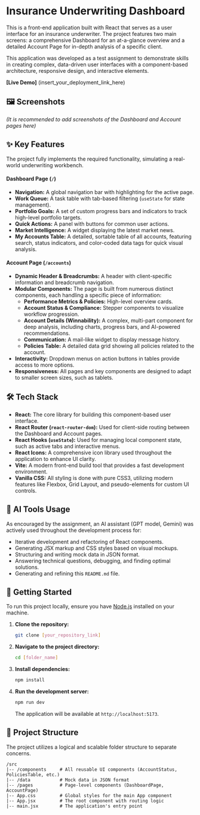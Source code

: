 # Insurance Underwriting Dashboard

This is a front-end application built with React that serves as a user interface for an insurance underwriter. The project features two main screens: a comprehensive Dashboard for an at-a-glance overview and a detailed Account Page for in-depth analysis of a specific client.

This application was developed as a test assignment to demonstrate skills in creating complex, data-driven user interfaces with a component-based architecture, responsive design, and interactive elements.

**[Live Demo]** (insert_your_deployment_link_here)

## 🖼️ Screenshots

*(It is recommended to add screenshots of the Dashboard and Account pages here)*

## ✨ Key Features

The project fully implements the required functionality, simulating a real-world underwriting workbench.

#### Dashboard Page (`/`)
- **Navigation:** A global navigation bar with highlighting for the active page.
- **Work Queue:** A task table with tab-based filtering (`useState` for state management).
- **Portfolio Goals:** A set of custom progress bars and indicators to track high-level portfolio targets.
- **Quick Actions:** A panel with buttons for common user actions.
- **Market Intelligence:** A widget displaying the latest market news.
- **My Accounts Table:** A detailed, sortable table of all accounts, featuring search, status indicators, and color-coded data tags for quick visual analysis.

#### Account Page (`/accounts`)
- **Dynamic Header & Breadcrumbs:** A header with client-specific information and breadcrumb navigation.
- **Modular Components:** The page is built from numerous distinct components, each handling a specific piece of information:
  - **Performance Metrics & Policies:** High-level overview cards.
  - **Account Status & Compliance:** Stepper components to visualize workflow progression.
  - **Account Details (Winnability):** A complex, multi-part component for deep analysis, including charts, progress bars, and AI-powered recommendations.
  - **Communication:** A mail-like widget to display message history.
  - **Policies Table:** A detailed data grid showing all policies related to the account.
- **Interactivity:** Dropdown menus on action buttons in tables provide access to more options.
- **Responsiveness:** All pages and key components are designed to adapt to smaller screen sizes, such as tablets.

## 🛠️ Tech Stack

- **React:** The core library for building this component-based user interface.
- **React Router (`react-router-dom`):** Used for client-side routing between the Dashboard and Account pages.
- **React Hooks (`useState`):** Used for managing local component state, such as active tabs and interactive menus.
- **React Icons:** A comprehensive icon library used throughout the application to enhance UI clarity.
- **Vite:** A modern front-end build tool that provides a fast development environment.
- **Vanilla CSS:** All styling is done with pure CSS3, utilizing modern features like Flexbox, Grid Layout, and pseudo-elements for custom UI controls.

## 🤖 AI Tools Usage

As encouraged by the assignment, an AI assistant (GPT model, Gemini) was actively used throughout the development process for:
- Iterative development and refactoring of React components.
- Generating JSX markup and CSS styles based on visual mockups.
- Structuring and writing mock data in JSON format.
- Answering technical questions, debugging, and finding optimal solutions.
- Generating and refining this `README.md` file.

## 🚀 Getting Started

To run this project locally, ensure you have [Node.js](https://nodejs.org/) installed on your machine.

1.  **Clone the repository:**
    ```bash
    git clone [your_repository_link]
    ```

2.  **Navigate to the project directory:**
    ```bash
    cd [folder_name]
    ```

3.  **Install dependencies:**
    ```bash
    npm install
    ```

4.  **Run the development server:**
    ```bash
    npm run dev
    ```
    The application will be available at `http://localhost:5173`.

## 📁 Project Structure

The project utilizes a logical and scalable folder structure to separate concerns.
```
/src
|-- /components     # All reusable UI components (AccountStatus, PoliciesTable, etc.)
|-- /data           # Mock data in JSON format
|-- /pages          # Page-level components (DashboardPage, AccountPage)
|-- App.css         # Global styles for the main App component
|-- App.jsx         # The root component with routing logic
|-- main.jsx        # The application's entry point
```